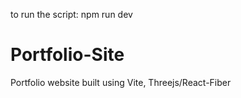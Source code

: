 to run the script: npm run dev
# Portfolio-Site
Portfolio website built using Vite, Threejs/React-Fiber
